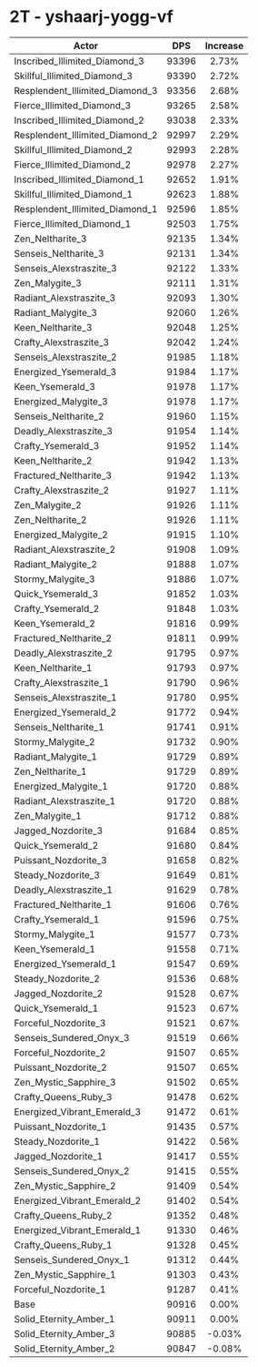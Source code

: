 # 2T - yshaarj-yogg-vf
| Actor | DPS | Increase |
|---|:---:|:---:|
|Inscribed_Illimited_Diamond_3|93396|2.73%|
|Skillful_Illimited_Diamond_3|93390|2.72%|
|Resplendent_Illimited_Diamond_3|93356|2.68%|
|Fierce_Illimited_Diamond_3|93265|2.58%|
|Inscribed_Illimited_Diamond_2|93038|2.33%|
|Resplendent_Illimited_Diamond_2|92997|2.29%|
|Skillful_Illimited_Diamond_2|92993|2.28%|
|Fierce_Illimited_Diamond_2|92978|2.27%|
|Inscribed_Illimited_Diamond_1|92652|1.91%|
|Skillful_Illimited_Diamond_1|92623|1.88%|
|Resplendent_Illimited_Diamond_1|92596|1.85%|
|Fierce_Illimited_Diamond_1|92503|1.75%|
|Zen_Neltharite_3|92135|1.34%|
|Senseis_Neltharite_3|92131|1.34%|
|Senseis_Alexstraszite_3|92122|1.33%|
|Zen_Malygite_3|92111|1.31%|
|Radiant_Alexstraszite_3|92093|1.30%|
|Radiant_Malygite_3|92060|1.26%|
|Keen_Neltharite_3|92048|1.25%|
|Crafty_Alexstraszite_3|92042|1.24%|
|Senseis_Alexstraszite_2|91985|1.18%|
|Energized_Ysemerald_3|91984|1.17%|
|Keen_Ysemerald_3|91978|1.17%|
|Energized_Malygite_3|91978|1.17%|
|Senseis_Neltharite_2|91960|1.15%|
|Deadly_Alexstraszite_3|91954|1.14%|
|Crafty_Ysemerald_3|91952|1.14%|
|Keen_Neltharite_2|91942|1.13%|
|Fractured_Neltharite_3|91942|1.13%|
|Crafty_Alexstraszite_2|91927|1.11%|
|Zen_Malygite_2|91926|1.11%|
|Zen_Neltharite_2|91926|1.11%|
|Energized_Malygite_2|91915|1.10%|
|Radiant_Alexstraszite_2|91908|1.09%|
|Radiant_Malygite_2|91888|1.07%|
|Stormy_Malygite_3|91886|1.07%|
|Quick_Ysemerald_3|91852|1.03%|
|Crafty_Ysemerald_2|91848|1.03%|
|Keen_Ysemerald_2|91816|0.99%|
|Fractured_Neltharite_2|91811|0.99%|
|Deadly_Alexstraszite_2|91795|0.97%|
|Keen_Neltharite_1|91793|0.97%|
|Crafty_Alexstraszite_1|91790|0.96%|
|Senseis_Alexstraszite_1|91780|0.95%|
|Energized_Ysemerald_2|91772|0.94%|
|Senseis_Neltharite_1|91741|0.91%|
|Stormy_Malygite_2|91732|0.90%|
|Radiant_Malygite_1|91729|0.89%|
|Zen_Neltharite_1|91729|0.89%|
|Energized_Malygite_1|91720|0.88%|
|Radiant_Alexstraszite_1|91720|0.88%|
|Zen_Malygite_1|91712|0.88%|
|Jagged_Nozdorite_3|91684|0.85%|
|Quick_Ysemerald_2|91680|0.84%|
|Puissant_Nozdorite_3|91658|0.82%|
|Steady_Nozdorite_3|91649|0.81%|
|Deadly_Alexstraszite_1|91629|0.78%|
|Fractured_Neltharite_1|91606|0.76%|
|Crafty_Ysemerald_1|91596|0.75%|
|Stormy_Malygite_1|91577|0.73%|
|Keen_Ysemerald_1|91558|0.71%|
|Energized_Ysemerald_1|91547|0.69%|
|Steady_Nozdorite_2|91536|0.68%|
|Jagged_Nozdorite_2|91528|0.67%|
|Quick_Ysemerald_1|91523|0.67%|
|Forceful_Nozdorite_3|91521|0.67%|
|Senseis_Sundered_Onyx_3|91519|0.66%|
|Forceful_Nozdorite_2|91507|0.65%|
|Puissant_Nozdorite_2|91507|0.65%|
|Zen_Mystic_Sapphire_3|91502|0.65%|
|Crafty_Queens_Ruby_3|91478|0.62%|
|Energized_Vibrant_Emerald_3|91472|0.61%|
|Puissant_Nozdorite_1|91435|0.57%|
|Steady_Nozdorite_1|91422|0.56%|
|Jagged_Nozdorite_1|91417|0.55%|
|Senseis_Sundered_Onyx_2|91415|0.55%|
|Zen_Mystic_Sapphire_2|91409|0.54%|
|Energized_Vibrant_Emerald_2|91402|0.54%|
|Crafty_Queens_Ruby_2|91352|0.48%|
|Energized_Vibrant_Emerald_1|91330|0.46%|
|Crafty_Queens_Ruby_1|91328|0.45%|
|Senseis_Sundered_Onyx_1|91312|0.44%|
|Zen_Mystic_Sapphire_1|91303|0.43%|
|Forceful_Nozdorite_1|91287|0.41%|
|Base|90916|0.00%|
|Solid_Eternity_Amber_1|90911|0.00%|
|Solid_Eternity_Amber_3|90885|-0.03%|
|Solid_Eternity_Amber_2|90847|-0.08%|
